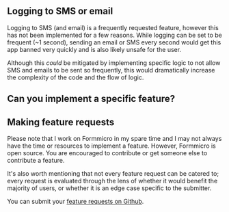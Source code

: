 
## Logging to SMS or email

Logging to SMS (and email) is a frequently requested feature, however this has not been implemented for a few reasons. While logging can be set to be frequent (~1 second), sending an email or SMS every second would get this app banned very quickly and is also likely unsafe for the user. 
 
Although this *could* be mitigated by implementing specific logic to not allow SMS and emails to be sent so frequently, this would dramatically increase the complexity of the code and the flow of logic.  

## Can you implement a specific feature?
## Making feature requests

Please note that I work on Formmicro in my spare time and I may not always have the time or resources to implement a feature. However, Formmicro is open source. You are encouraged to contribute or get someone else to contribute a feature.

It's also worth mentioning that not every feature request can be catered to; every request is evaluated through the lens of whether it would benefit the majority of users, or whether it is an edge case specific to the submitter.  

You can submit your [feature requests on Github](https://github.com.formmicro.gpslogger/issues).


